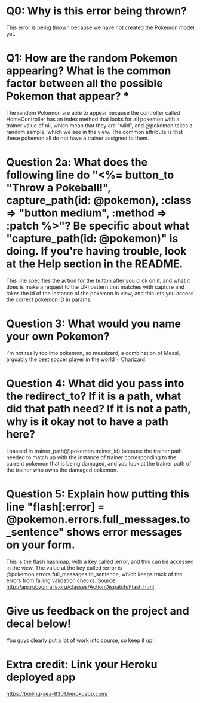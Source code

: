 # Q0: Why is this error being thrown?

This error is being thrown because we have not created the Pokemon model yet.

# Q1: How are the random Pokemon appearing? What is the common factor between all the possible Pokemon that appear? *

The random Pokemon are able to appear because the controller called HomeController has an index method that looks for all pokemon with a trainer value of nil, which mean that they are "wild", and @pokemon takes a random sample, which we see in the view. The common attribute is that these pokemon all do not have a trainer assigned to them. 

# Question 2a: What does the following line do "<%= button_to "Throw a Pokeball!", capture_path(id: @pokemon), :class => "button medium", :method => :patch %>"? Be specific about what "capture_path(id: @pokemon)" is doing. If you're having trouble, look at the Help section in the README.

This line specifies the action for the button after you click on it, and what it does is make a request to the URI pattern that matches with capture and takes the id of the instance of the pokemon in view, and this lets you access the correct pokemon ID in params.

# Question 3: What would you name your own Pokemon?

I'm not really too into pokemon, so messizard, a combination of Messi, arguably the best soccer player in the world + Charizard. 

# Question 4: What did you pass into the redirect_to? If it is a path, what did that path need? If it is not a path, why is it okay not to have a path here?

I passed in trainer_path(@pokemon.trainer_id) because the trainer path needed to match up with the instance of trainer corresponding to the current pokemon that is being damaged, and you look at the
trainer path of the trainer who owns the damaged pokemon.

# Question 5: Explain how putting this line "flash[:error] = @pokemon.errors.full_messages.to_sentence" shows error messages on your form. 

This is the flash hashmap, with a key called :error, and this can be accessed in the view. The value at the key called :error is @pokemon.errors.full_messages.to_sentence, which keeps track of the errors from failing validation checks. Source: http://api.rubyonrails.org/classes/ActionDispatch/Flash.html

# Give us feedback on the project and decal below! 

You guys clearly put a lot of work into course, so keep it up!
  
# Extra credit: Link your Heroku deployed app

https://boiling-sea-8301.herokuapp.com/
